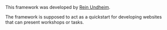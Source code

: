This framework was developed by [Rein Undheim](https://github.com/Gawdfrey).

The framework is supposed to act as a quickstart for developing websites that can present workshops or tasks.
